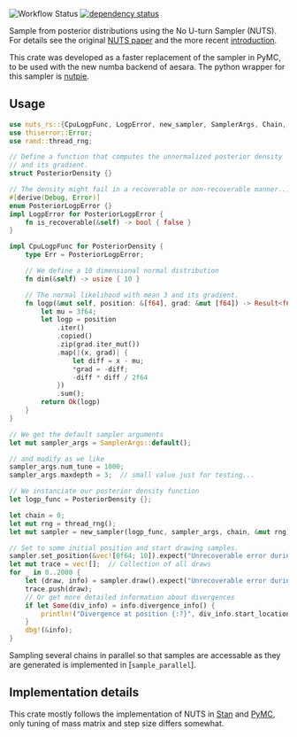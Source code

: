 ![Workflow Status](https://github.com/pymc-devs/nuts-rs/actions/workflows/test.yml/badge.svg)
[![dependency status](https://deps.rs/repo/github/pymc-devs/nuts-rs/status.svg)](https://deps.rs/repo/github/pymc-devs/nuts-rs)

<!-- cargo-rdme start -->

Sample from posterior distributions using the No U-turn Sampler (NUTS).
For details see the original [NUTS paper](https://arxiv.org/abs/1111.4246)
and the more recent [introduction](https://arxiv.org/abs/1701.02434).

This crate was developed as a faster replacement of the sampler in PyMC,
to be used with the new numba backend of aesara. The python wrapper
for this sampler is [nutpie](https://github.com/pymc-devs/nutpie).

## Usage

```rust
use nuts_rs::{CpuLogpFunc, LogpError, new_sampler, SamplerArgs, Chain, SampleStats};
use thiserror::Error;
use rand::thread_rng;

// Define a function that computes the unnormalized posterior density
// and its gradient.
struct PosteriorDensity {}

// The density might fail in a recoverable or non-recoverable manner...
#[derive(Debug, Error)]
enum PosteriorLogpError {}
impl LogpError for PosteriorLogpError {
    fn is_recoverable(&self) -> bool { false }
}

impl CpuLogpFunc for PosteriorDensity {
    type Err = PosteriorLogpError;

    // We define a 10 dimensional normal distribution
    fn dim(&self) -> usize { 10 }

    // The normal likelihood with mean 3 and its gradient.
    fn logp(&mut self, position: &[f64], grad: &mut [f64]) -> Result<f64, Self::Err> {
        let mu = 3f64;
        let logp = position
            .iter()
            .copied()
            .zip(grad.iter_mut())
            .map(|(x, grad)| {
                let diff = x - mu;
                *grad = -diff;
                -diff * diff / 2f64
            })
            .sum();
        return Ok(logp)
    }
}

// We get the default sampler arguments
let mut sampler_args = SamplerArgs::default();

// and modify as we like
sampler_args.num_tune = 1000;
sampler_args.maxdepth = 3;  // small value just for testing...

// We instanciate our posterior density function
let logp_func = PosteriorDensity {};

let chain = 0;
let mut rng = thread_rng();
let mut sampler = new_sampler(logp_func, sampler_args, chain, &mut rng);

// Set to some initial position and start drawing samples.
sampler.set_position(&vec![0f64; 10]).expect("Unrecoverable error during init");
let mut trace = vec![];  // Collection of all draws
for _ in 0..2000 {
    let (draw, info) = sampler.draw().expect("Unrecoverable error during sampling");
    trace.push(draw);
    // Or get more detailed information about divergences
    if let Some(div_info) = info.divergence_info() {
        println!("Divergence at position {:?}", div_info.start_location);
    }
    dbg!(&info);
}
```

Sampling several chains in parallel so that samples are accessable as they are generated
is implemented in [`sample_parallel`].

## Implementation details

This crate mostly follows the implementation of NUTS in [Stan](https://mc-stan.org) and
[PyMC](https://docs.pymc.io/en/v3/), only tuning of mass matrix and step size differs
somewhat.

<!-- cargo-rdme end -->
